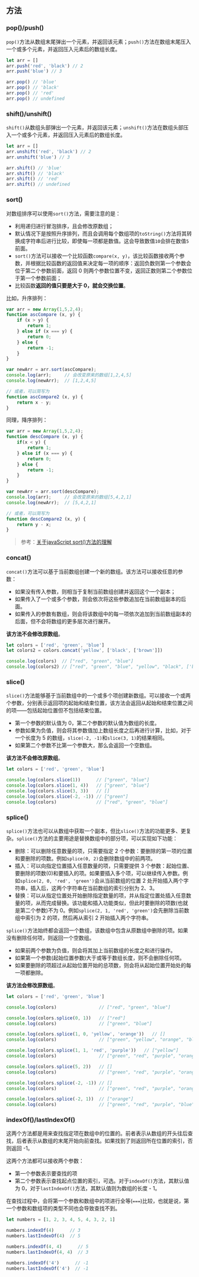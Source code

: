 ## 方法

### pop()/push()

`pop()`方法从数组末尾弹出一个元素，并返回该元素；`push()`方法在数组末尾压入一个或多个元素，并返回压入元素后的数组长度。

```JavaScript
let arr = []
arr.push('red', 'black') // 2
arr.push('blue') // 3

arr.pop() // 'blue'
arr.pop() // 'black'
arr.pop() // 'red'
arr.pop() // undefined
```

### shift()/unshift()

`shift()`从数组头部弹出一个元素，并返回该元素；`unshift()`方法在数组头部压入一个或多个元素，并返回压入元素后的数组长度。

```JavaScript
let arr = []
arr.unshift('red', 'black') // 2
arr.unshift('blue') // 3

arr.shift() // 'blue'
arr.shift() // 'black'
arr.shift() // 'red'
arr.shift() // undefined
```

### sort()

对数组排序可以使用`sort()`方法，需要注意的是：

* 利用递归进行冒泡排序，且会修改原数组；
* 默认情况下是按照升序排列，而且会调用每个数组项的`toString()`方法将其转换成字符串后进行比较，即使每一项都是数值。这会导致数值`10`会排在数值`5`前面。
* `sort()`方法可以接收一个比较函数`compare(x, y)`，该比较函数接收两个参数，并根据比较函数的返回值来决定每一项的顺序：返回负数则第一个参数会位于第二个参数前面，返回 0 则两个参数位置不变，返回正数则第二个参数位于第一个参数前面；
* 比较函数**返回的值只要是大于 0，就会交换位置**。

比如，升序排列：

```JavaScript
var arr = new Array(1,5,2,4);
function ascCompare (x, y) {
    if (x > y) {
        return 1;
    } else if (x === y) {
        return 0;
    } else {
        return -1;
    }
}

var newArr = arr.sort(ascCompare);
console.log(arr);     // 会改变原来的数组[1,2,4,5]
console.log(newArr);  // [1,2,4,5]

// 或者，可以简写为
function ascCompare2 (x, y) {
    return x - y;
}
```

同理，降序排列：

```JavaScript
var arr = new Array(1,5,2,4);
function descCompare (x, y) {
    if(x < y) {
        return 1;
    } else if (x === y) {
        return 0;
    } else {
        return -1;
    }
}

var newArr = arr.sort(descCompare);
console.log(arr);     // 会改变原来的数组[5,4,2,1]
console.log(newArr);  // [5,4,2,1]

// 或者，可以简写为
function descCompare2 (x, y) {
    return y - x;
}
```

> 参考：[关于javaScript sort()方法的理解](https://segmentfault.com/a/1190000009338122)

### concat()

`concat()`方法可以基于当前数组创建一个新的数组。该方法可以接收任意的参数：

* 如果没有传入参数，则相当于复制当前数组创建并返回这个一个副本；
* 如果传入了一个或多个参数，则会依次将这些参数追加在当前数组副本的后面。
* 如果传入的参数有数组，则会将该数组中的每一项依次追加到当前数组副本的后面，但不会将数组的更多层次进行展开。

**该方法不会修改原数组**。

```JavaScript
let colors = ['red', 'green', 'blue']
let colors2 = colors.concat('yellow', ['black', ['brown']])

console.log(colors)  // ["red", "green", "blue"]
console.log(colors2) // ["red", "green", "blue", "yellow", "black", ['brown']]
```

### slice()

`slice()`方法能够基于当前数组中的一个或多个项创建新数组。可以接收一个或两个参数，分别表示返回项的起始和结束位置，该方法会返回从起始和结束位置之间的项——包括起始位置但不包括结束位置。

* 第一个参数的默认值为 0，第二个参数的默认值为数组的长度。
* 参数如果为负值，则会将其参数值加上数组长度之后再进行计算，比如，对于一个长度为 5 的数组，`slice(-2, -1)`和`slice(3, 1)`的结果相同。
* 如果第二个参数不比第一个参数大，那么会返回一个空数组。

**该方法不会修改原数组**。

```JavaScript
let colors = ['red', 'green', 'blue']

console.log(colors.slice(1))      // ["green", "blue"]
console.log(colors.slice(1, 4))   // ["green", "blue"]
console.log(colors.slice(3, 3))   // []
console.log(colors.slice(-2, -1)) // ["green"]
console.log(colors)               // ["red", "green", "blue"]
```

### splice()

`splice()`方法也可以从数组中获取一个副本，但比`slice()`方法的功能更多、更复杂。`splice()`方法的主要用途是替换数组中的部分项，可以实现如下功能：

* 删除：可以删除任意数量的项，只需要指定 2 个参数：要删除的第一项的位置和要删除的项数。例如`splice(0, 2)`会删除数组中的前两项。
* 插入：可以向指定位置插入任意数量的项，只需要提供 3 个参数：起始位置、要删除的项数(0)和要插入的项。如果要插入多个项，可以继续传入参数。例如`splice(2, 0, 'red', 'green')`会从当前数组的位置 2 处开始插入两个字符串，插入后，这两个字符串在当前数组的索引分别为 2、3。
* 替换：可以从指定位置处开始删除指定数量的项，并从指定位置处插入任意数量的项，从而完成替换。该功能和插入功能类似，但此时要删除的项数(也就是第二个参数)不为 0。例如`splice(2, 1, 'red', 'green')`会先删除当前数组中索引为 2 的项，然后再从索引 2 开始插入两个字符串。

`splice()`方法始终都会返回一个数组，该数组中包含从原数组中删除的项。如果没有删除任何项，则返回一个空数组。

* 如果前两个参数为负值，则会将其加上当前数组的长度之和进行操作。
* 如果第一个参数(起始位置参数)大于或等于数组长度，则不会删除任何项。
* 如果要删除的项超过从起始位置开始的总项数，则会将从起始位置开始处的每一项都删除。

**该方法会修改原数组**。

```JavaScript
let colors = ['red', 'green', 'blue']

console.log(colors)                // ["red", "green", "blue"]

console.log(colors.splice(0, 1))   // ["red"]
console.log(colors)                // ["green", "blue"]

console.log(colors.splice(1, 0, 'yellow', 'orange'))   // []
console.log(colors)                // ["green", "yellow", "orange", "blue"]

console.log(colors.splice(1, 1, 'red', 'purple'))   // ["yellow"]
console.log(colors)                // ["green", "red", "purple", "orange", "blue"]

console.log(colors.splice(5, 2))   // []
console.log(colors)                // ["green", "red", "purple", "orange", "blue"]

console.log(colors.splice(-2, -1)) // []
console.log(colors)                // ["green", "red", "purple", "orange", "blue"]

console.log(colors.splice(-2, 1))  // ["orange"]
console.log(colors)                // ["green", "red", "purple", "blue"]
```

### indexOf()/lastIndexOf()

这两个方法都是用来查找指定项在数组中的位置的。前者表示从数组的开头往后查找，后者表示从数组的末尾开始向前查找。如果找到了则返回所在位置的索引，否则返回 -1。

这两个方法都可以接收两个参数：

* 第一个参数表示要查找的项
* 第二个参数表示查找起点位置的索引，可选。对于`indexOf()`方法，其默认值为 0，对于`lastIndexOf()`方法，其默认值则为数组的长度 - 1。

在查找过程中，会将第一个参数和数组中的项进行全等(`===`)比较，也就是说，第一个参数和数组项的类型不同也会导致查找不到。

```JavaScript
let numbers = [1, 2, 3, 4, 5, 4, 3, 2, 1]

numbers.indexOf(4)      // 3
numbers.lastIndexOf(4)  // 5

numbers.indexOf(4, 4)      // 5
numbers.lastIndexOf(4, 4)  // 3

numbers.indexOf('4')      // -1
numbers.lastIndexOf('4')  // -1
```


